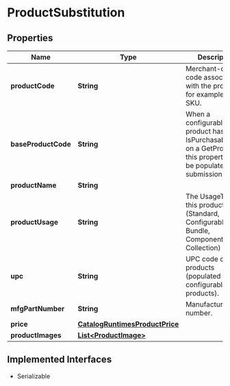 

# ProductSubstitution


## Properties

| Name | Type | Description | Notes |
|------------ | ------------- | ------------- | -------------|
|**productCode** | **String** | Merchant-created code associated with the product, for example, a SKU. |  [optional] |
|**baseProductCode** | **String** | When a configurable product has IsPurchasable&#x3D;true on a GetProduct, this property will be populated for submission to cart. |  [optional] |
|**productName** | **String** |  |  [optional] |
|**productUsage** | **String** | The UsageType of this product (Standard, Configurable, Bundle, Component, Collection) |  [optional] |
|**upc** | **String** | UPC code of the products (populated for configurable products). |  [optional] |
|**mfgPartNumber** | **String** | Manufacturer part number. |  [optional] |
|**price** | [**CatalogRuntimesProductPrice**](CatalogRuntimesProductPrice.md) |  |  [optional] |
|**productImages** | [**List&lt;ProductImage&gt;**](ProductImage.md) |  |  [optional] |


## Implemented Interfaces

* Serializable



